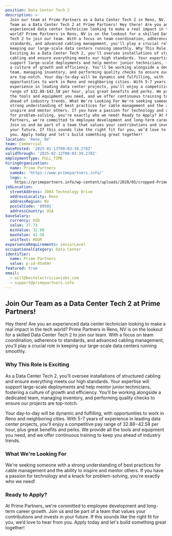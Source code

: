 ```yaml
---
position: Data Center Tech 2
description: >-
  Join our team at Prime Partners as a Data Center Tech 2 in Reno, NV. Join Our
  Team as a Data Center Tech 2 at Prime Partners! Hey there! Are you an
  experienced data center technician looking to make a real impact in the tech
  world? Prime Partners in Reno, NV is on the lookout for a skilled Data Center
  Tech 2 to join our team. With a focus on team coordination, adherence to
  standards, and advanced cabling management, you'll play a crucial role in
  keeping our large-scale data centers running smoothly. Why This Role is
  Exciting As a Data Center Tech 2, you'll oversee installations of structured
  cabling and ensure everything meets our high standards. Your expertise will
  support large-scale deployments and help mentor junior technicians, fostering
  a culture of growth and efficiency. You'll be working alongside a dedicated
  team, managing inventory, and performing quality checks to ensure our projects
  are top-notch. Your day-to-day will be dynamic and fulfilling, with
  opportunities to work in Reno and neighboring cities. With 5-7 years of
  experience in leading data center projects, you'll enjoy a competitive pay
  range of $32.88-$42.58 per hour, plus great benefits and perks. We provide all
  the tools and equipment you need, and we offer continuous training to keep you
  ahead of industry trends. What We're Looking For We're seeking someone with a
  strong understanding of best practices for cable management and the ability to
  inspire and mentor others. If you have a passion for technology and a knack
  for problem-solving, you're exactly who we need! Ready to Apply? At Prime
  Partners, we're committed to employee development and long-term career growth.
  Join us and be part of a team that values your contributions and invests in
  your future. If this sounds like the right fit for you, we’d love to hear from
  you. Apply today and let's build something great together!
location: 'Reno, NV'
team: Commercial
datePosted: '2025-01-13T00:03:39.278Z'
validThrough: '2025-02-12T00:03:39.278Z'
employmentType: FULL_TIME
hiringOrganization:
  name: Prime Partners
  sameAs: 'https://www.primepartners.info/'
  logo: >-
    https://primepartners.info/wp-content/uploads/2020/05/cropped-Prime-Partners-Logo-NO-BG-1-1.png
jobLocation:
  streetAddress: 3084 Technology Drive
  addressLocality: Reno
  addressRegion: NV
  postalCode: '89501'
  addressCountry: USA
baseSalary:
  currency: USD
  value: 37.73
  minValue: 32.88
  maxValue: 42.58
  unitText: HOUR
experienceRequirements: seniorLevel
occupationalCategory: Data Center
identifier:
  name: Prime Partners
  value: p-id-45o69r
featured: true
email:
  - will@bestelectricianjobs.com
  - support@primepartners.info
---
```




## Join Our Team as a Data Center Tech 2 at Prime Partners!

Hey there! Are you an experienced data center technician looking to make a real impact in the tech world? Prime Partners in Reno, NV is on the lookout for a skilled Data Center Tech 2 to join our team. With a focus on team coordination, adherence to standards, and advanced cabling management, you'll play a crucial role in keeping our large-scale data centers running smoothly.

### Why This Role is Exciting

As a Data Center Tech 2, you'll oversee installations of structured cabling and ensure everything meets our high standards. Your expertise will support large-scale deployments and help mentor junior technicians, fostering a culture of growth and efficiency. You'll be working alongside a dedicated team, managing inventory, and performing quality checks to ensure our projects are top-notch.

Your day-to-day will be dynamic and fulfilling, with opportunities to work in Reno and neighboring cities. With 5-7 years of experience in leading data center projects, you'll enjoy a competitive pay range of $32.88-$42.58 per hour, plus great benefits and perks. We provide all the tools and equipment you need, and we offer continuous training to keep you ahead of industry trends.

### What We're Looking For

We're seeking someone with a strong understanding of best practices for cable management and the ability to inspire and mentor others. If you have a passion for technology and a knack for problem-solving, you're exactly who we need!

### Ready to Apply?

At Prime Partners, we're committed to employee development and long-term career growth. Join us and be part of a team that values your contributions and invests in your future. If this sounds like the right fit for you, we’d love to hear from you. Apply today and let's build something great together!